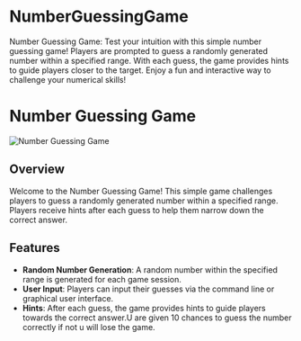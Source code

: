 # NumberGuessingGame
Number Guessing Game: Test your intuition with this simple number guessing game! Players are prompted to guess a randomly generated number within a specified range. With each guess, the game provides hints to guide players closer to the target. Enjoy a fun and interactive way to challenge your numerical skills!
# Number Guessing Game

![Number Guessing Game](game_screenshot.png)

## Overview

Welcome to the Number Guessing Game! This simple game challenges players to guess a randomly generated number within a specified range. Players receive hints after each guess to help them narrow down the correct answer.

## Features

- **Random Number Generation**: A random number within the specified range is generated for each game session.
- **User Input**: Players can input their guesses via the command line or graphical user interface.
- **Hints**: After each guess, the game provides hints to guide players towards the correct answer.U are given 10 chances to guess the number correctly if not u will lose the game.


